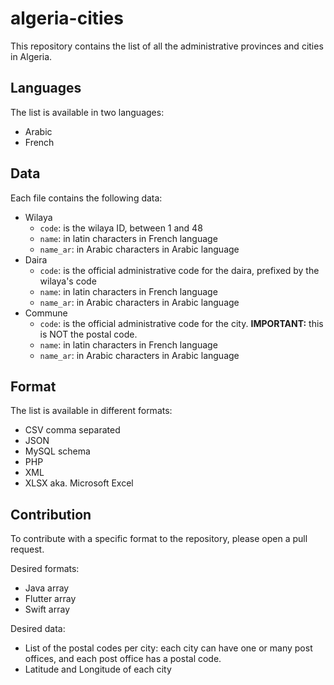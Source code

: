 # algeria-cities

This repository contains the list of all the administrative provinces and cities in Algeria.

## Languages
The list is available in two languages:
 
- Arabic
- French

## Data

Each file contains the following data:

- Wilaya
    - `code`: is the wilaya ID, between 1 and 48
    - `name`: in latin characters in French language
    - `name_ar`: in Arabic characters in Arabic language
- Daira
    - `code`: is the official administrative code for the daira, prefixed by the wilaya's code
    - `name`: in latin characters in French language
    - `name_ar`: in Arabic characters in Arabic language
- Commune
    - `code`: is the official administrative code for the city. **IMPORTANT:** this is NOT the postal code.
    - `name`: in latin characters in French language
    - `name_ar`: in Arabic characters in Arabic language

## Format

The list is available in different formats:

- CSV comma separated
- JSON 
- MySQL schema
- PHP
- XML
- XLSX aka. Microsoft Excel

## Contribution

To contribute with a specific format to the repository, please open a pull request. 

Desired formats:

- Java array
- Flutter array
- Swift array

Desired data:

- List of the postal codes per city: each city can have one or many post offices, and each post office has a postal code.
- Latitude and Longitude of each city
